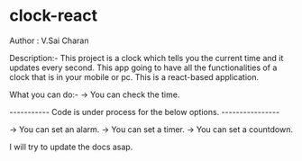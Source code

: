# clock-react

Author : V.Sai Charan

Description:- This project is a clock which tells you the current time and it updates every second. This app going to have all the functionalities of a clock that is in your mobile or pc. This is a react-based application.


What you can do:- -> You can check the time.

----------- Code is under process for the below options. ----------------

-> You can set an alarm. -> You can set a timer. -> You can set a countdown.

I will try to update the docs asap.
